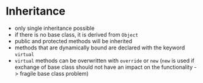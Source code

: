 # Inheritance
* only single inheritance possible
* if there is no base class, it is derived from `Object`
* public and protected methods will be inherited
* methods that are dynamically bound are declared with the keyword `virtual`
* `virtual` methods can be overwritten with `override` or `new` (`new` is used if exchange of base
class should not have an impact on the functionality -> fragile base class problem)
